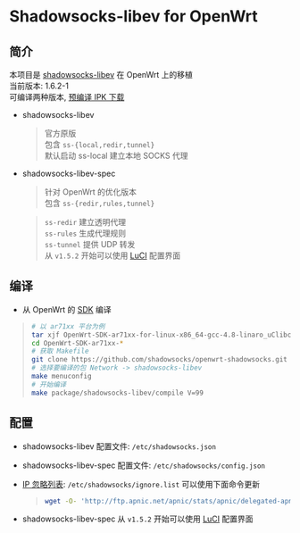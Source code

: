 Shadowsocks-libev for OpenWrt
===

简介
---

 本项目是 [shadowsocks-libev][1] 在 OpenWrt 上的移植  
 当前版本: 1.6.2-1  
 可编译两种版本, [预编译 IPK 下载][2]  

 - shadowsocks-libev

   > 官方原版  
   > 包含 `ss-{local,redir,tunnel}`  
   > 默认启动 ss-local 建立本地 SOCKS 代理  

 - shadowsocks-libev-spec

   > 针对 OpenWrt 的优化版本  
   > 包含 `ss-{redir,rules,tunnel}`  

   > `ss-redir` 建立透明代理  
   > `ss-rules` 生成代理规则  
   > `ss-tunnel` 提供 UDP 转发  
   > 从 `v1.5.2` 开始可以使用 [LuCI][L] 配置界面  

编译
---

 - 从 OpenWrt 的 [SDK][S] 编译

 > ```bash
 > # 以 ar71xx 平台为例
 > tar xjf OpenWrt-SDK-ar71xx-for-linux-x86_64-gcc-4.8-linaro_uClibc-0.9.33.2.tar.bz2
 > cd OpenWrt-SDK-ar71xx-*
 > # 获取 Makefile
 > git clone https://github.com/shadowsocks/openwrt-shadowsocks.git package/shadowsocks-libev
 > # 选择要编译的包 Network -> shadowsocks-libev
 > make menuconfig
 > # 开始编译
 > make package/shadowsocks-libev/compile V=99
 > ```

配置
---

 - shadowsocks-libev 配置文件: `/etc/shadowsocks.json`

 - shadowsocks-libev-spec 配置文件: `/etc/shadowsocks/config.json`

 - [IP 忽略列表][3]: `/etc/shadowsocks/ignore.list` 可以使用下面命令更新
    > ```bash
    > wget -O- 'http://ftp.apnic.net/apnic/stats/apnic/delegated-apnic-latest' | awk -F\| '/CN\|ipv4/ { printf("%s/%d\n", $4, 32-log($5)/log(2)) }' > /etc/shadowsocks/ignore.list
    > ```

 - shadowsocks-libev-spec 从 `v1.5.2` 开始可以使用 [LuCI][L] 配置界面


  [1]: https://github.com/shadowsocks/shadowsocks-libev
  [2]: https://sourceforge.net/projects/openwrt-dist/files/shadowsocks-libev/
  [3]: https://github.com/shadowsocks/openwrt-shadowsocks/blob/master/files/shadowsocks.list
  [S]: http://wiki.openwrt.org/doc/howto/obtain.firmware.sdk
  [L]: https://github.com/aa65535/openwrt-dist-luci

